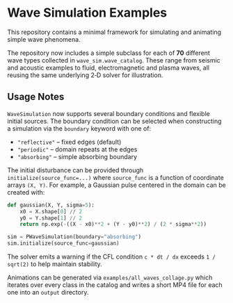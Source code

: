# Wave Simulation Examples

This repository contains a minimal framework for simulating and animating simple wave phenomena.

The repository now includes a simple subclass for each of **70** different wave
types collected in ``wave_sim.wave_catalog``.  These range from seismic and
acoustic examples to fluid, electromagnetic and plasma waves, all reusing the
same underlying 2‑D solver for illustration.

## Usage Notes

`WaveSimulation` now supports several boundary conditions and flexible initial
sources. The boundary condition can be selected when constructing a simulation
via the `boundary` keyword with one of:

* `"reflective"` – fixed edges (default)
* `"periodic"` – domain repeats at the edges
* `"absorbing"` – simple absorbing boundary

The initial disturbance can be provided through `initialize(source_func=...)`
where `source_func` is a function of coordinate arrays ``(X, Y)``. For example,
a Gaussian pulse centered in the domain can be created with:

```python
def gaussian(X, Y, sigma=5):
    x0 = X.shape[0] // 2
    y0 = Y.shape[1] // 2
    return np.exp(-((X - x0)**2 + (Y - y0)**2) / (2 * sigma**2))

sim = PWaveSimulation(boundary="absorbing")
sim.initialize(source_func=gaussian)
```

The solver emits a warning if the CFL condition ``c * dt / dx`` exceeds
``1 / sqrt(2)`` to help maintain stability.

Animations can be generated via ``examples/all_waves_collage.py`` which iterates
over every class in the catalog and writes a short MP4 file for each one into an
``output`` directory.

